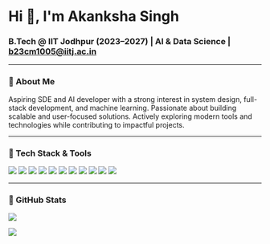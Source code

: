 <h1 align="start">Hi 👋, I'm Akanksha Singh</h1>
<h3 align="start">B.Tech @ IIT Jodhpur (2023–2027) | AI & Data Science |  <a href="mailto:b23cm1005@iitj.ac.in">b23cm1005@iitj.ac.in</a></h3>


---

### 🌸 About Me

Aspiring SDE and AI developer with a strong interest in system design, full-stack development, and machine learning. Passionate about building scalable and user-focused solutions. Actively exploring modern tools and technologies while contributing to impactful projects.

---

### 🌟 Tech Stack & Tools

<p align="start">
  <img src="https://img.shields.io/badge/C-00599C?style=for-the-badge&logo=c&logoColor=white"/>
  <img src="https://img.shields.io/badge/C++-00599C?style=for-the-badge&logo=c%2B%2B&logoColor=white"/>
  <img src="https://img.shields.io/badge/Python-FFD43B?style=for-the-badge&logo=python&logoColor=black"/>
  <img src="https://img.shields.io/badge/HTML-E34F26?style=for-the-badge&logo=html5&logoColor=white"/>
  <img src="https://img.shields.io/badge/CSS-1572B6?style=for-the-badge&logo=css&logoColor=white"/>
  <img src="https://img.shields.io/badge/JavaScript-F7DF1E?style=for-the-badge&logo=javascript&logoColor=black"/>
<!--   <img src="https://img.shields.io/badge/React-20232A?style=for-the-badge&logo=react&logoColor=61DAFB"/>-->
 
  <img src="https://img.shields.io/badge/MySQL-4479A1?style=for-the-badge&logo=mysql&logoColor=white"/>
  <img src="https://img.shields.io/badge/Git-F05032?style=for-the-badge&logo=git&logoColor=white"/>
 
  <img src="https://img.shields.io/badge/Canva-00C4CC?style=for-the-badge&logo=canva&logoColor=white"/>
  <img src="https://img.shields.io/badge/Vivado-FE7A16?style=for-the-badge&logo=vivado&logoColor=white"/>
   <img src="https://img.shields.io/badge/Figma-4EA94B?style=for-the-badge&logo=figma&logoColor=white"/> 
</p>

---

### 🌱 GitHub Stats


<!-- ![](https://github-readme-stats.vercel.app/api?username=Akankshasingh1005&theme=dark&hide_border=false&include_all_commits=true&count_private=false)<br/> -->

![](https://nirzak-streak-stats.vercel.app/?user=Akankshasingh1005&theme=dark&hide_border=false)<br/>

![](https://github-readme-stats.vercel.app/api/top-langs/?username=Akankshasingh1005&theme=dark&hide_border=false&include_all_commits=true&count_private=true&layout=compact)




